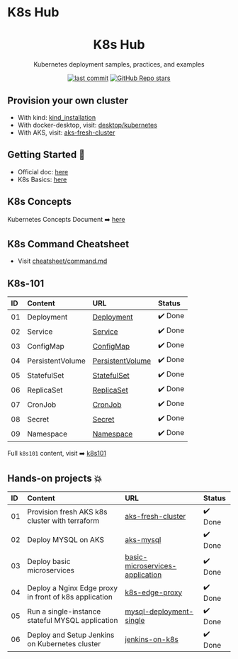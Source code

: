 # K8s Hub

<h1 align="center">K8s Hub</h1>

<p align="center">Kubernetes deployment samples, practices, and examples</p>

<p align="center">
  <a href="https://img.shields.io/github/last-commit/tungbq/k8s-hub/main"><img alt="last commit" src="https://img.shields.io/github/last-commit/tungbq/k8s-hub/main" /></a>
  <a href="https://github.com/tungbq/k8s-hub/stargazers"><img alt="GitHub Repo stars" src="https://img.shields.io/github/stars/tungbq/k8s-hub"/></a>
</p>

## Provision your own cluster

- With kind: [kind_installation](./docs/kind_installation.md)
- With docker-desktop, visit: [desktop/kubernetes](https://docs.docker.com/desktop/kubernetes/)
- With AKS, visit: [aks-fresh-cluster](./hands-on/aks-fresh-cluster/)

## Getting Started 🚀

- Official doc: [here](https://kubernetes.io/)
- K8s Basics: [here](https://github.com/tungbq/devops-basics/tree/main/topics/k8s)

## K8s Concepts

Kubernetes Concepts Document ➡️ [here](https://kubernetes.io/docs/concepts/)

## K8s Command Cheatsheet

- Visit [cheatsheet/command.md](./cheatsheet/command.md)

## K8s-101

| ID  | Content          | URL                                            | Status  |
| :-- | :--------------- | :--------------------------------------------- | :------ |
| 01  | Deployment       | [Deployment](./k8s101/Deployment/)             | ✔️ Done |
| 02  | Service          | [Service](./k8s101/Service/)                   | ✔️ Done |
| 03  | ConfigMap        | [ConfigMap](./k8s101/ConfigMap/)               | ✔️ Done |
| 04  | PersistentVolume | [PersistentVolume](./k8s101/PersistentVolume/) | ✔️ Done |
| 05  | StatefulSet      | [StatefulSet](./k8s101/StatefulSet/)           | ✔️ Done |
| 06  | ReplicaSet       | [ReplicaSet](./k8s101/ReplicaSet/)             | ✔️ Done |
| 07  | CronJob          | [CronJob](./k8s101/CronJob/)                   | ✔️ Done |
| 08  | Secret           | [Secret](./k8s101/Secret/)                     | ✔️ Done |
| 09  | Namespace        | [Namespace](./k8s101/Namespace/)               | ✔️ Done |

Full `k8s101` content, visit ➡️ [k8s101](./k8s101/README.md)

## Hands-on projects 💥

| ID  | Content                                               | URL                                                                            | Status  |
| :-- | :---------------------------------------------------- | :----------------------------------------------------------------------------- | :------ |
| 01  | Provision fresh AKS k8s cluster with terraform        | [aks-fresh-cluster](./hands-on/aks-fresh-cluster/)                             | ✔️ Done |
| 02  | Deploy MYSQL on AKS                                   | [aks-mysql](./hands-on/aks-mysql/)                                             | ✔️ Done |
| 03  | Deploy basic microservices                            | [basic-microservices-application](./hands-on/basic-microservices-application/) | ✔️ Done |
| 04  | Deploy a Nginx Edge proxy in front of k8s application | [k8s-edge-proxy](./hands-on/k8s-edge-proxy/)                                   | ✔️ Done |
| 05  | Run a single-instance stateful MYSQL application      | [mysql-deployment-single](./hands-on/mysql-deployment-single-instance/)        | ✔️ Done |
| 06  | Deploy and Setup Jenkins on Kubernetes cluster        | [jenkins-on-k8s](./hands-on/jenkins-on-k8s/)                                   | ✔️ Done |
